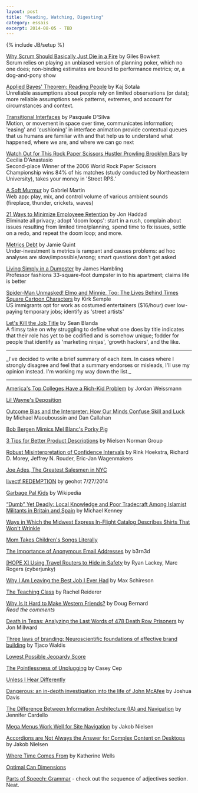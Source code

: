 ```yaml
---
layout: post
title: "Reading, Watching, Digesting"
category: essais
excerpt: 2014-08-05 - TBD
---
```

{% include JB/setup %}

[Why Scrum Should Basically Just Die in a Fire](http://gilesbowkett.blogspot.com.au/2014/09/why-scrum-should-basically-just-die-in.html) by Giles Bowkett  
Scrum relies on playing an unbiased version of planning poker, which no one does; non-binding estimates are bound to performance metrics; or, a dog-and-pony show  

[Applied Bayes' Theorem: Reading People](http://lesswrong.com/lw/2el/applied_bayes_theorem_reading_people/) by Kaj Sotala  
Unreliable assumptions about people rely on limited observations (or data); more reliable assumptions seek patterns, extremes, and account for circumstances and context.  

[Transitional Interfaces](https://medium.com/@pasql/transitional-interfaces-926eb80d64e3) by Pasquale D'Silva  
Motion, or movement in space over time, communicates information; 'easing' and 'cushioning' in interface animation provide contextual queues that us humans are familiar with and that help us to understand what happened, where we are, and where we can go next  

[Watch Out for This Rock Paper Scissors Hustler Prowling Brooklyn Bars](http://gothamist.com/2014/09/23/rock_paper_scissors_hustler.php) by Cecilia D'Anastasio  
Second-place Winner of the 2006 World Rock Paper Scissors Championship wins 84% of his matches (study conducted by Northeastern University), takes your money in 'Street RPS.'

[A Soft Murmur](http://asoftmurmur.com/index.html) by Gabriel Martin  
Web app: play, mix, and control volume of various ambient sounds (fireplace, thunder, crickets, waves)  

[21 Ways to Minimize Employeee Retention](http://rustyrazorblade.com/2014/09/21-ways-to-minimize-employee-retention/) by Jon Haddad  
Eliminate all privacy; adopt 'doom loops': start in a rush, complain about issues resulting from limited time/planning, spend time to fix issues, settle on a redo, and repeat the doom loop; and more.  

[Metrics Debt](http://jamiequint.com/metrics-debt/) by Jamie Quint  
Under-investment is metrics is rampant and causes problems: ad hoc analyses are slow/impossible/wrong; smart questions don't get asked  

[Living Simply in a Dumpster](http://www.theatlantic.com/features/archive/2014/09/the-simple-life-in-a-dumpster/379947/) by James Hambling  
Professor fashions 33-square-foot dumpster in to his apartment; claims life is better  

[Spider-Man Unmasked! Elmo and Minnie, Too: The Lives Behind Times Square Cartoon Characters](http://www.nytimes.com/2014/08/03/nyregion/the-lives-behind-times-square-cartoon-characters.html) by Kirk Semple  
US immigrants opt for work as costumed entertainers ($16/hour) over low-paying temporary jobs; identify as 'street artists'  

[Let's Kill the Job Title](http://99u.com/articles/31705/lets-kill-the-job-title) by Sean Blanda  
A flimsy take on why struggling to define what one does by title indicates that their role has yet to be codified and is somehow unique; fodder for people that identify as 'marketing ninjas', 'growth hackers', and the like.  

<hr>
_I've decided to write a brief summary of each item. In cases where I strongly disagree and feel that a summary endorses or misleads, I'll use my opinion instead. I'm working my way down the list._  
<hr>

[America's Top Colleges Have a Rich-Kid Problem](http://www.theatlantic.com/business/archive/2013/05/americas-top-colleges-have-a-rich-kid-problem/276195/) by Jordan Weissmann  

[Lil Wayne's Deposition](http://abovethelaw.com/2012/09/lil-wayne-is-quite-possibly-the-best-deponent-of-all-time/)

[Outcome Bias and the Interpreter: How Our Minds Confuse Skill and Luck](http://analystreports.som.yale.edu/internal/F2013/MJ/Outcome%20Bias%20and%20the%20Interpreter.pdf) by Michael Maouboussin and Dan Callahan  

[Bob Bergen Mimics Mel Blanc's Porky Pig](https://www.youtube.com/watch?v=lXC_j5QB6v8)  

[3 Tips for Better Product Descriptions](http://www.nngroup.com/articles/product-descriptions/) by Nielsen Norman Group  

[Robust Misinterpretation of Confidence Intervals](http://www.ejwagenmakers.com/inpress/HoekstraEtAlPBR.pdf) by Rink Hoekstra, Richard D. Morey, Jeffrey N. Rouder, Eric-Jan Wagenmakers  

[Joe Ades, The Greatest Salesmen in NYC](https://www.youtube.com/watch?v=HCUct4NlxE0)  

[livectf REDEMPTION](https://www.youtube.com/watch?v=td1KEUhlSuk) by geohot 7/27/2014   

[Garbage Pal Kids](http://en.wikipedia.org/wiki/Garbage_Pail_Kids) by Wikipedia  

[“Dumb” Yet Deadly: Local Knowledge and Poor Tradecraft Among Islamist Militants in Britain and Spain](https://www.google.com/url?sa=t&rct=j&q=&esrc=s&source=web&cd=1&cad=rja&uact=8&ved=0CB8QFjAA&url=http%3A%2F%2Fwikileaks.org%2Fgifiles%2Fattach%2F134%2F134075_Dumb%2520yet%2520Deadl.pdf) by Michael Kenney  

[Ways in Which the Midwest Express In-Flight Catalog Describes Shirts That Won't Wrinkle](http://www.mcsweeneys.net/articles/ways-in-which-the-midwest-express-in-flight-catalog-describes-shirts-that-wont-wrinkle)  

[Mom Takes Children's Songs Literally](http://www.mcsweeneys.net/articles/mom-takes-childrens-songs-literally)

[The Importance of Anonymous Email Addresses](http://www.b3rn3d.com/blog/2014/05/16/email/) by b3rn3d  

[[HOPE X] Using Travel Routers to Hide in Safety](https://www.youtube.com/watch?v=sLzhrjuDQfY) by Ryan Lackey, Marc Rogers (cyberjunky)  

[Why I Am Leaving the Best Job I Ever Had](http://maxschireson.com/2014/08/05/1137/?blogsub=subscribed#blog_subscription-3) by Max Schireson  

[The Teaching Class](http://www.guernicamag.com/features/the-teaching-class/) by Rachel Reiderer  

[Why Is It Hard to Make Western Friends?](http://blogs.voanews.com/student-union/2014/02/24/why-is-it-hard-to-make-western-friends/) by Doug Bernard  
*Read the comments*

[Death in Texas: Analyzing the Last Words of 478 Death Row Prisoners](http://jonmillward.com/blog/psychological-subtleties/death-in-texas-analyzing-the-last-words-of-478-death-row-prisoners/) by Jon Millward  


[Three laws of branding: Neuroscientific foundations of effective brand building](http://www.palgrave-journals.com/bm/journal/v16/n3/full/2550139a.html) by Tjaco Waldis  

[Lowest Possible Jeopardy Score](http://www.datagenetics.com/blog/april32014/index.html)  

[The Pointlessness of Unplugging](http://www.newyorker.com/online/blogs/culture/2014/03/the-pointlessness-of-unplugging.html) by Casey Cep  

[Unless I Hear Differently](http://unlessiheardifferently.com/)  

[Dangerous: an in-depth investigation into the life of John McAfee](http://www.wired.co.uk/magazine/archive/2013/02/features/dangerous/viewall) by Joshua Davis  

[The Difference Between Information Architecture (IA) and Navigation](http://www.nngroup.com/articles/ia-vs-navigation) by Jennifer Cardello  

[Mega Menus Work Well for Site Navigation](http://www.nngroup.com/articles/mega-menus-work-well/) by Jakob Nielsen  

[Accordions are Not Always the Answer for Complex Content on Desktops](http://www.nngroup.com/articles/accordions-complex-content/) by Jakob Nielsen  

[Where Time Comes From](http://www.theatlantic.com/video/index/358609/where-time-comes-from/) by Katherine Wells  

[Optimal Can Dimensions](http://www.datagenetics.com/blog/august12014/index.html)  

[Parts of Speech: Grammar](http://www.enchantedlearning.com/grammar/partsofspeech/) - check out the sequence of adjectives section. Neat.  

<a href="https://plus.google.com/+VincentBarr0?rel=author"></a>